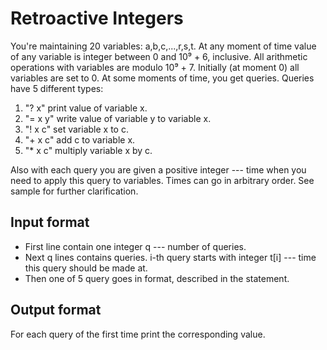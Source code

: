 # Retroactive Integers

You're maintaining 20 variables: a,b,c,...,r,s,t. At any moment of time value of any variable is integer between 0 and 10⁹ + 6, inclusive. All arithmetic operations with variables are modulo 10⁹ + 7. Initially (at moment 0) all variables are set to 0. At some moments of time, you get queries. Queries have 5 different types:

1. "? x" print value of variable x.
2. "= x y" write value of variable y to variable x.
3. "! x c" set variable x to c.
4. "+ x c" add c to variable x.
5. "\* x c" multiply variable x by c.

Also with each query you are given a positive integer --- time when you need to apply this query to variables. Times can go in arbitrary order. See sample for further clarification.

## Input format

- First line contain one integer q --- number of queries.
- Next q lines contains queries. i-th query starts with integer t[i] --- time this query should be made at.
- Then one of 5 query goes in format, described in the statement.

## Output format

For each query of the first time print the corresponding value.

